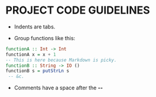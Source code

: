 # PROJECT CODE GUIDELINES

* Indents are tabs.

* Group functions like this:
```haskell
functionA :: Int -> Int
functionA x = x + 1
-- This is here because Markdown is picky.
functionB :: String -> IO ()
functionB s = putStrLn s
 -- &c.
```
* Comments have a space after the **--**
